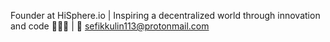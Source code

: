 Founder at HiSphere.io |
Inspiring a decentralized world through innovation and code 🧑🏼‍🚀 |
📧 sefikkulin113@protonmail.com

<!---
sefikusername/sefikusername is a ✨ special ✨ repository because its `README.md` (this file) appears on your GitHub profile.
You can click the Preview link to take a look at your changes.
--->
